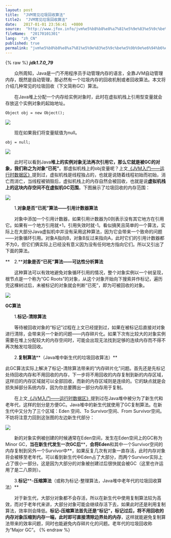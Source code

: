 ```yaml
---
layout: post
title:  "JVM常见垃圾回收算法"
title2:  "JVM常见垃圾回收算法"
date:   2017-01-01 23:56:41  +0800
source:  "http://www.jfox.info/jvm%e5%b8%b8%e8%a7%81%e5%9e%83%e5%9c%be%e5%9b%9e%e6%94%b6%e7%ae%97%e6%b3%95.html"
fileName:  "20170101301"
lang:  "zh_CN"
published: true
permalink: "jvm%e5%b8%b8%e8%a7%81%e5%9e%83%e5%9c%be%e5%9b%9e%e6%94%b6%e7%ae%97%e6%b3%95.html"
---
```

{% raw %}
***jdk1.7.0_79***

　　众所周知，Java是一门不用程序员手动管理内存的语言，全靠JVM自动管理内存，既然是自动管理，那必然有一个垃圾内存的回收机制或者回收算法。本文将介绍几种常见的垃圾回收（下文简称GC）算法。

　　在Java堆上分配一个内存给实例对象时，此时在虚拟机栈上引用型变量就会存放这个实例对象的起始地址。

    Object obj = new Object(); 

![](c7b2d44.png)

　　现在如果我们将变量赋值为null。

    obj = null;

![](652bbeb.png)

　　此时可以看到Java**堆上的实例对象无法再次引用它，那么它就是被GC的对象，我们称之为对象“已死”**。那虚拟机栈上的obj变量呢？上文[《](http://www.jfox.info/go.php?url=http://www.cnblogs.com/yulinfeng/p/7153391.html)[JVM入门——](http://www.jfox.info/go.php?url=http://www.cnblogs.com/yulinfeng/p/7153391.html)[运行时数据区》](http://www.jfox.info/go.php?url=http://www.cnblogs.com/yulinfeng/p/7153391.html)提到过，虚拟机栈是线程独占的，也就是说随着线程初始而初始，消亡而消亡，当线程被销毁后，虚拟机栈上的内存自然会被回收，也就是说**虚拟机栈上的这块内存空间不在虚拟机GC范围**。下图展示了垃圾回收的内存范围：

![](2c05ddd.png)

　　1.**对象是否“已死”算法——引用计数器算法**

　　对象中添加一个引用计数器，如果引用计数器为0则表示没有其它地方在引用它。如果有一个地方引用就+1，引用失效时就-1。看似搞笑且简单的一个算法，实际上在大部分Java虚拟机中并没有采用这种算法，因为它会带来一个致命的问题——对象循环引用。对象A指向B，对象B反过来指向A，此时它们的引用计数器都不为0，但它们俩实际上已经没有意义因为没有任何地方指向它们。所以又引出了下面的算法。

**　2.******对象是否“已死”算法——可达性分析算法****

　　这种算法可以有效地避免对象循环引用的情况，整个对象实例以一个树呈现，根节点是一个称为“GC Roots”的对象，从这个对象开始向下搜索并作标记，遍历完这棵树过后，未被标记的对象就会判断“已死”，即为可被回收的对象。

![](7902876.png)

**GC算法**

　　1.**标记–清除算法**

　　等待被回收对象的“标记”过程在上文已经提到过，如果在被标记后直接对对象进行清除，会带来另一个新的问题——内存碎片化。如果下次有比较大的对象实例需要在堆上分配较大的内存空间时，可能会出现无法找到足够的连续内存而不得不再次触发垃圾回收。

　　2.**复制算法****（Java堆中新生代的垃圾回收算法）**

此GC算法实际上解决了标记–清除算法带来的“内存碎片化”问题。首先还是先标记处待回收内存和不用回收的内存，下一步将不用回收的内存复制到新的内存区域，这样旧的内存区域就可以全部回收，而新的内存区域则是连续的。它的缺点就是会损失掉部分系统内存，因为你总要腾出一部分内存用于复制。

　　在上文[《JVM](http://www.jfox.info/go.php?url=http://www.cnblogs.com/yulinfeng/p/7153391.html)[入门——运行时数据区》](http://www.jfox.info/go.php?url=http://www.cnblogs.com/yulinfeng/p/7153391.html)提到过在Java堆中被分为了新生代和老年代，这样的划分是方便GC。Java堆中的新生代就使用了GC复制算法。在新生代中又分为了三个区域：Eden 空间、To Survivor空间、From Survivor空间。不妨将注意力回到这张图的左边新生代部分：

![](7838dea.png)

　　新的对象实例被创建的时候通常在Eden空间，发生在Eden空间上的GC称为Minor GC，**当在新生代发生一次GC后****，****会将Eden****和其中一个Survivor空间的内存复制到另外一个Survivor中**，如果反复几次有对象一直存活，此时内存对象将会被移至老年代。可以看到新生代中Eden占了大部分，而两个Survivor实际上占了很小一部分。这是因为大部分的对象被创建过后很快就会被GC（这里也许运用了是二八原则）。

　　3.**标记****–****压缩算法****（或称为标记-整理算法，Java堆中老年代的垃圾回收算法）**

　　对于新生代，大部分对象都不会存活，所以在新生代中使用复制算法较为高效，而对于老年代来讲，大部分对象可能会继续存活下去，如果此时还是利用复制算法，效率则会降低。**标记–压缩算法首先还是“标记”，标记过后，将不用回收的内存对象压缩到内存一端，此时即可直接清除边界处的内存**，这样就能避免复制算法带来的效率问题，同时也能避免内存碎片化的问题。老年代的垃圾回收称为“Major GC”。
{% endraw %}